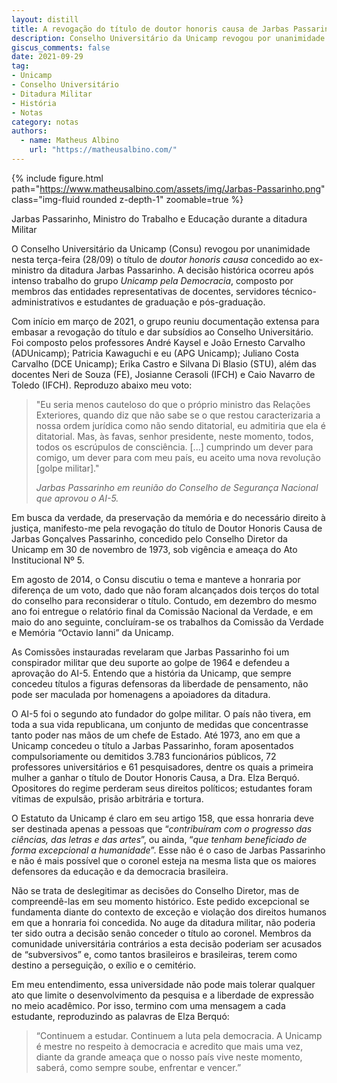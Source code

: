 ```yaml
---
layout: distill
title: A revogação do título de doutor honoris causa de Jarbas Passarinho pela Unicamp
description: Conselho Universitário da Unicamp revogou por unanimidade nesta terça-feira (28/09) o título concedido ao ministro da ditadura Jarbas Passarinho.
giscus_comments: false
date: 2021-09-29
tag:
- Unicamp
- Conselho Universitário
- Ditadura Militar
- História
- Notas
category: notas
authors:
  - name: Matheus Albino
    url: "https://matheusalbino.com/"
---
```


{% include figure.html path="https://www.matheusalbino.com/assets/img/Jarbas-Passarinho.png" class="img-fluid rounded z-depth-1" zoomable=true %}
<figcaption class="caption">Jarbas Passarinho, Ministro do Trabalho e Educação durante a ditadura Militar</figcaption>

O Conselho Universitário da Unicamp (Consu) revogou por unanimidade nesta terça-feira (28/09) o título de *doutor honoris causa* concedido ao ex-ministro da ditadura Jarbas Passarinho. A decisão histórica ocorreu após intenso trabalho do grupo *Unicamp pela Democracia*, composto por membros das entidades representativas de docentes, servidores técnico-administrativos e estudantes de graduação e pós-graduação.

Com início em março de 2021, o grupo reuniu documentação extensa para embasar a revogação do título e dar subsídios ao Conselho Universitário. Foi composto pelos professores André Kaysel e João Ernesto Carvalho (ADUnicamp); Patricia Kawaguchi e eu (APG Unicamp); Juliano Costa Carvalho (DCE Unicamp); Erika Castro e Silvana Di Blasio (STU), além das docentes Neri de Souza (FE), Josianne Cerasoli (IFCH) e Caio Navarro de Toledo (IFCH). Reproduzo abaixo meu voto:  

> "Eu seria menos cauteloso do que o próprio ministro das Relações Exteriores, quando diz que não sabe se o que restou caracterizaria a nossa ordem jurídica como não sendo ditatorial, <span class="evidence">eu admitiria que ela é ditatorial. Mas, às favas, senhor presidente, neste momento, todos, todos os escrúpulos de consciência</span>. [...] cumprindo um dever para comigo, um dever para com meu país, eu aceito uma nova revolução [golpe militar]."
>
> *Jarbas Passarinho em reunião do Conselho de Segurança Nacional que aprovou o AI-5.*

Em busca da verdade, da preservação da memória e do necessário direito à justiça, manifesto-me pela revogação do título de Doutor Honoris Causa de Jarbas Gonçalves Passarinho, concedido pelo Conselho Diretor da Unicamp em 30 de novembro de 1973, sob vigência e ameaça do Ato Institucional Nº 5.

Em agosto de 2014, o Consu discutiu o tema e manteve a honraria por diferença de um voto, dado que não foram alcançados dois terços do total do conselho para reconsiderar o título. Contudo, em dezembro do mesmo ano foi entregue o relatório final da Comissão Nacional da Verdade, e em maio do ano seguinte, concluíram-se os trabalhos da Comissão da Verdade e Memória “Octavio Ianni” da Unicamp.

As Comissões instauradas revelaram que Jarbas Passarinho foi um conspirador militar que deu suporte ao golpe de 1964 e defendeu a aprovação do AI-5. Entendo que a história da Unicamp, que sempre concedeu títulos a figuras defensoras da liberdade de pensamento, não pode ser maculada por homenagens a apoiadores da ditadura.

O AI-5 foi o segundo ato fundador do golpe militar. O país não tivera, em toda a sua vida republicana, um conjunto de medidas que concentrasse tanto poder nas mãos de um chefe de Estado. Até 1973, ano em que a Unicamp concedeu o título a Jarbas Passarinho, <span class="evidence">foram aposentados compulsoriamente ou demitidos 3.783 funcionários públicos, 72 professores universitários e 61 pesquisadores</span>, dentre os quais a primeira mulher a ganhar o título de Doutor Honoris Causa, a Dra. Elza Berquó. Opositores do regime perderam seus direitos políticos; estudantes foram vítimas de expulsão, prisão arbitrária e tortura.

O Estatuto da Unicamp é claro em seu artigo 158, que essa honraria deve ser destinada apenas a pessoas que “*contribuíram com o progresso das ciências, das letras e das artes*”, ou ainda, “*que tenham beneficiado de forma excepcional a humanidade*”. Esse não é o caso de Jarbas Passarinho e não é mais possível que o coronel esteja na mesma lista que os maiores defensores da educação e da democracia brasileira.

<span class="evidence">Não se trata de deslegitimar as decisões do Conselho Diretor, mas de compreendê-las em seu momento histórico</span>. Este pedido excepcional se fundamenta diante do contexto de exceção e violação dos direitos humanos em que a honraria foi concedida. No auge da ditadura militar, não poderia ter sido outra a decisão senão conceder o título ao coronel. Membros da comunidade universitária contrários a esta decisão poderiam ser acusados de “subversivos” e, como tantos brasileiros e brasileiras, terem como destino a perseguição, o exílio e o cemitério.

Em meu entendimento, essa universidade não pode mais tolerar qualquer ato que limite o desenvolvimento da pesquisa e a liberdade de expressão no meio acadêmico. Por isso, termino com uma mensagem a cada estudante, reproduzindo as palavras de Elza Berquó: 

> “Continuem a estudar. Continuem a luta pela democracia. A Unicamp é mestre no respeito à democracia e acredito que mais uma vez, <span class="evidence"> diante da grande ameaça que o nosso país vive neste momento, saberá, como sempre soube, enfrentar e vencer.</span>”
